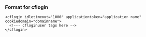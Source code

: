 ### Format for cflogin
```lucee
<cflogin idletimeout="1000" applicationtoken="application_name" cookiedomain="domainname">
  <!--- cfloginuser tags here -->
</cflogin>
```